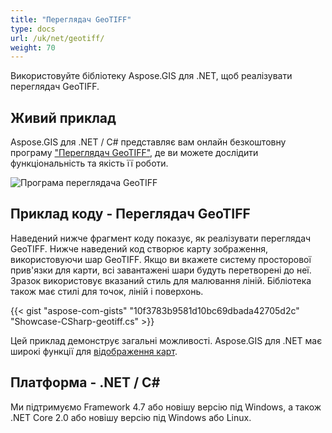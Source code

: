 ```yaml
---
title: "Переглядач GeoTIFF"
type: docs
url: /uk/net/geotiff/
weight: 70
---
```


Використовуйте бібліотеку Aspose.GIS для .NET, щоб реалізувати переглядач GeoTIFF.

## **Живий приклад**

Aspose.GIS для .NET / C# представляє вам онлайн безкоштовну програму ["Переглядач GeoTIFF"](https://products.aspose.app/gis/viewer/geotiff), де ви можете дослідити функціональність та якість її роботи.

![Програма переглядача GeoTIFF](viewer.png)

## **Приклад коду - Переглядач GeoTIFF**

Наведений нижче фрагмент коду показує, як реалізувати переглядач GeoTIFF. Нижче наведений код створює карту зображення, використовуючи шар GeoTIFF. Якщо ви вкажете систему просторової прив'язки для карти, всі завантажені шари будуть перетворені до неї.
Зразок використовує вказаний стиль для малювання ліній. Бібліотека також має стилі для точок, ліній і поверхонь.

{{< gist "aspose-com-gists" "10f3783b9581d10bc69dbada42705d2c" "Showcase-CSharp-geotiff.cs" >}}

Цей приклад демонструє загальні можливості. Aspose.GIS для .NET має широкі функції для [відображення карт](https://docs.aspose.com/gis/net/map-rendering/).

## **Платформа - .NET / C#**

Ми підтримуємо Framework 4.7 або новішу версію під Windows, а також .NET Core 2.0 або новішу версію під Windows або Linux.
